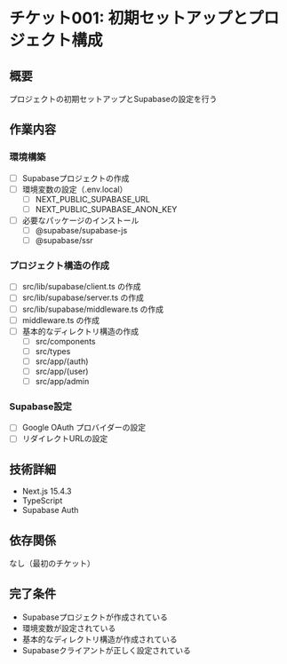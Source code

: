 # チケット001: 初期セットアップとプロジェクト構成

## 概要
プロジェクトの初期セットアップとSupabaseの設定を行う

## 作業内容

### 環境構築
- [ ] Supabaseプロジェクトの作成
- [ ] 環境変数の設定（.env.local）
  - [ ] NEXT_PUBLIC_SUPABASE_URL
  - [ ] NEXT_PUBLIC_SUPABASE_ANON_KEY
- [ ] 必要なパッケージのインストール
  - [ ] @supabase/supabase-js
  - [ ] @supabase/ssr

### プロジェクト構造の作成
- [ ] src/lib/supabase/client.ts の作成
- [ ] src/lib/supabase/server.ts の作成
- [ ] src/lib/supabase/middleware.ts の作成
- [ ] middleware.ts の作成
- [ ] 基本的なディレクトリ構造の作成
  - [ ] src/components
  - [ ] src/types
  - [ ] src/app/(auth)
  - [ ] src/app/(user)
  - [ ] src/app/admin

### Supabase設定
- [ ] Google OAuth プロバイダーの設定
- [ ] リダイレクトURLの設定

## 技術詳細
- Next.js 15.4.3
- TypeScript
- Supabase Auth

## 依存関係
なし（最初のチケット）

## 完了条件
- Supabaseプロジェクトが作成されている
- 環境変数が設定されている
- 基本的なディレクトリ構造が作成されている
- Supabaseクライアントが正しく設定されている